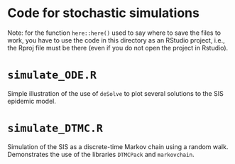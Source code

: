 # Code for stochastic simulations

Note: for the function `here::here()` used to say where to save the files to work, you have to use the code in this directory as an RStudio project, i.e., the Rproj file must be there (even if you do not open the project in Rstudio).

# `simulate_ODE.R`
Simple illustration of the use of `deSolve` to plot several solutions to the SIS epidemic model.

# `simulate_DTMC.R`
Simulation of the SIS as a discrete-time Markov chain using a random walk. Demonstrates the use of the libraries `DTMCPack` and `markovchain`.